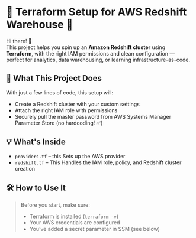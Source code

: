 # 🚀 Terraform Setup for AWS Redshift Warehouse 🚀

Hi there! 👋  
This project helps you spin up an **Amazon Redshift cluster** using **Terraform**, with the right IAM permissions and clean configuration — perfect for analytics, data warehousing, or learning infrastructure-as-code.

## 🔧 What This Project Does

With just a few lines of code, this setup will:

- Create a Redshift cluster with your custom settings
- Attach the right IAM role with permissions
- Securely pull the master password from AWS Systems Manager Parameter Store (no hardcoding! ✅)

## 💡 What's Inside

- `providers.tf` –  this Sets up the AWS provider
- `redshift.tf` – This Handles the IAM role, policy, and Redshift cluster creation

## 🛠️ How to Use It

> Before you start, make sure:
> - Terraform is installed (`terraform -v`)
> - Your AWS credentials are configured
> - You’ve added a secret parameter in SSM (see below)


